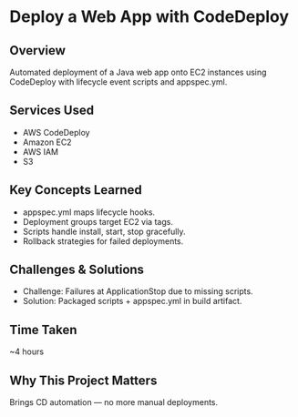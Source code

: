 # Deploy a Web App with CodeDeploy

## Overview
Automated deployment of a Java web app onto EC2 instances using CodeDeploy with lifecycle event scripts and appspec.yml.

## Services Used
- AWS CodeDeploy  
- Amazon EC2  
- AWS IAM  
- S3  

## Key Concepts Learned
- appspec.yml maps lifecycle hooks.  
- Deployment groups target EC2 via tags.  
- Scripts handle install, start, stop gracefully.  
- Rollback strategies for failed deployments.  

## Challenges & Solutions
- Challenge: Failures at ApplicationStop due to missing scripts.  
- Solution: Packaged scripts + appspec.yml in build artifact.  

## Time Taken
~4 hours  

## Why This Project Matters
Brings CD automation — no more manual deployments.
